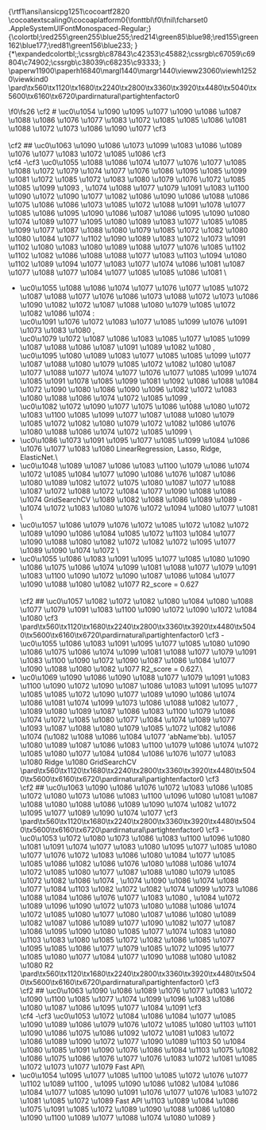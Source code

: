 {\rtf1\ansi\ansicpg1251\cocoartf2820
\cocoatextscaling0\cocoaplatform0{\fonttbl\f0\fnil\fcharset0 .AppleSystemUIFontMonospaced-Regular;}
{\colortbl;\red255\green255\blue255;\red214\green85\blue98;\red155\green162\blue177;\red81\green156\blue233;
}
{\*\expandedcolortbl;;\cssrgb\c87843\c42353\c45882;\cssrgb\c67059\c69804\c74902;\cssrgb\c38039\c68235\c93333;
}
\paperw11900\paperh16840\margl1440\margr1440\vieww23060\viewh12520\viewkind0
\pard\tx560\tx1120\tx1680\tx2240\tx2800\tx3360\tx3920\tx4480\tx5040\tx5600\tx6160\tx6720\pardirnatural\partightenfactor0

\f0\fs26 \cf2 # \uc0\u1054 \u1090 \u1095 \u1077 \u1090  \u1086  \u1087 \u1088 \u1086 \u1076 \u1077 \u1083 \u1072 \u1085 \u1085 \u1086 \u1081  \u1088 \u1072 \u1073 \u1086 \u1090 \u1077 \cf3 \
\
\cf2 ## \uc0\u1063 \u1090 \u1086  \u1073 \u1099 \u1083 \u1086  \u1089 \u1076 \u1077 \u1083 \u1072 \u1085 \u1086 \cf3 \
\cf4 -\cf3  \uc0\u1055 \u1088 \u1086 \u1074 \u1077 \u1076 \u1077 \u1085  \u1088 \u1072 \u1079 \u1074 \u1077 \u1076 \u1086 \u1095 \u1085 \u1099 \u1081  \u1072 \u1085 \u1072 \u1083 \u1080 \u1079  \u1076 \u1072 \u1085 \u1085 \u1099 \u1093 , \u1074  \u1088 \u1077 \u1079 \u1091 \u1083 \u1100 \u1090 \u1072 \u1090 \u1077  \u1082 \u1086 \u1090 \u1086 \u1088 \u1086 \u1075 \u1086  \u1086 \u1073 \u1085 \u1072 \u1088 \u1091 \u1078 \u1077 \u1085 \u1086  \u1095 \u1090 \u1086  \u1087 \u1086 \u1095 \u1090 \u1080  \u1074 \u1089 \u1077  \u1095 \u1080 \u1089 \u1083 \u1077 \u1085 \u1085 \u1099 \u1077  \u1087 \u1088 \u1080 \u1079 \u1085 \u1072 \u1082 \u1080  \u1080 \u1084 \u1077 \u1102 \u1090  \u1089 \u1083 \u1072 \u1073 \u1091 \u1102  \u1080 \u1083 \u1080  \u1089 \u1088 \u1077 \u1076 \u1085 \u1102 \u1102  \u1082 \u1086 \u1088 \u1088 \u1077 \u1083 \u1103 \u1094 \u1080 \u1102  \u1089  \u1094 \u1077 \u1083 \u1077 \u1074 \u1086 \u1081  \u1087 \u1077 \u1088 \u1077 \u1084 \u1077 \u1085 \u1085 \u1086 \u1081 \
- \uc0\u1055 \u1088 \u1086 \u1074 \u1077 \u1076 \u1077 \u1085 \u1072  \u1087 \u1088 \u1077 \u1076 \u1086 \u1073 \u1088 \u1072 \u1073 \u1086 \u1090 \u1082 \u1072  \u1087 \u1088 \u1080 \u1079 \u1085 \u1072 \u1082 \u1086 \u1074 : \
		\uc0\u1091 \u1076 \u1072 \u1083 \u1077 \u1085 \u1099  \u1076 \u1091 \u1073 \u1083 \u1080 ,\
		\uc0\u1079 \u1072 \u1087 \u1086 \u1083 \u1085 \u1077 \u1085 \u1099  \u1087 \u1088 \u1086 \u1087 \u1091 \u1089 \u1082 \u1080 ,\
		\uc0\u1095 \u1080 \u1089 \u1083 \u1077 \u1085 \u1085 \u1099 \u1077  \u1087 \u1088 \u1080 \u1079 \u1085 \u1072 \u1082 \u1080  \u1087 \u1077 \u1088 \u1077 \u1074 \u1077 \u1076 \u1077 \u1085 \u1099  \u1074  \u1085 \u1091 \u1078 \u1085 \u1099 \u1081  \u1092 \u1086 \u1088 \u1084 \u1072 \u1090  \u1080  \u1086 \u1090 \u1096 \u1082 \u1072 \u1083 \u1080 \u1088 \u1086 \u1074 \u1072 \u1085 \u1099 , \
		\uc0\u1082 \u1072 \u1090 \u1077 \u1075 \u1086 \u1088 \u1080 \u1072 \u1083 \u1100 \u1085 \u1099 \u1077  \u1087 \u1088 \u1080 \u1079 \u1085 \u1072 \u1082 \u1080  \u1079 \u1072 \u1082 \u1086 \u1076 \u1080 \u1088 \u1086 \u1074 \u1072 \u1085 \u1099  \
- \uc0\u1086 \u1073 \u1091 \u1095 \u1077 \u1085 \u1099  \u1084 \u1086 \u1076 \u1077 \u1083 \u1080  LinearRegression, Lasso, Ridge, ElasticNet.\
- \uc0\u1048 \u1089 \u1087 \u1086 \u1083 \u1100 \u1079 \u1086 \u1074 \u1072 \u1085  \u1084 \u1077 \u1090 \u1086 \u1076  \u1087 \u1086 \u1080 \u1089 \u1082 \u1072  \u1075 \u1080 \u1087 \u1077 \u1088 \u1087 \u1072 \u1088 \u1072 \u1084 \u1077 \u1090 \u1088 \u1086 \u1074  GridSearchCV \u1089  \u1082 \u1088 \u1086 \u1089 \u1089 -\u1074 \u1072 \u1083 \u1080 \u1076 \u1072 \u1094 \u1080 \u1077 \u1081 \
- \uc0\u1057 \u1086 \u1079 \u1076 \u1072 \u1085 \u1072  \u1082 \u1072 \u1089 \u1090 \u1086 \u1084 \u1085 \u1072 \u1103  \u1084 \u1077 \u1090 \u1088 \u1080 \u1082 \u1072  \u1082 \u1072 \u1095 \u1077 \u1089 \u1090 \u1074 \u1072 \
- \uc0\u1055 \u1086 \u1083 \u1091 \u1095 \u1077 \u1085  \u1080 \u1090 \u1086 \u1075 \u1086 \u1074 \u1099 \u1081  \u1088 \u1077 \u1079 \u1091 \u1083 \u1100 \u1090 \u1072 \u1090  \u1087 \u1086  \u1084 \u1077 \u1090 \u1088 \u1080 \u1082 \u1077  R2_score = 0.627\
\
\cf2 ## \uc0\u1057  \u1082 \u1072 \u1082 \u1080 \u1084 \u1080  \u1088 \u1077 \u1079 \u1091 \u1083 \u1100 \u1090 \u1072 \u1090 \u1072 \u1084 \u1080 \cf3 \
\pard\tx560\tx1120\tx1680\tx2240\tx2800\tx3360\tx3920\tx4480\tx5040\tx5600\tx6160\tx6720\pardirnatural\partightenfactor0
\cf3 - \uc0\u1055 \u1086 \u1083 \u1091 \u1095 \u1077 \u1085  \u1080 \u1090 \u1086 \u1075 \u1086 \u1074 \u1099 \u1081  \u1088 \u1077 \u1079 \u1091 \u1083 \u1100 \u1090 \u1072 \u1090  \u1087 \u1086  \u1084 \u1077 \u1090 \u1088 \u1080 \u1082 \u1077  R2_score = 0.627.\
- \uc0\u1069 \u1090 \u1086 \u1090  \u1088 \u1077 \u1079 \u1091 \u1083 \u1100 \u1090 \u1072 \u1090  \u1087 \u1086 \u1083 \u1091 \u1095 \u1077 \u1085  \u1085 \u1072  \u1090 \u1077 \u1089 \u1090 \u1086 \u1074 \u1086 \u1081  \u1074 \u1099 \u1073 \u1086 \u1088 \u1082 \u1077 , \u1089  \u1080 \u1089 \u1087 \u1086 \u1083 \u1100 \u1079 \u1086 \u1074 \u1072 \u1085 \u1080 \u1077 \u1084  \u1074 \u1089 \u1077 \u1093  \u1087 \u1088 \u1080 \u1079 \u1085 \u1072 \u1082 \u1086 \u1074 (\u1082 \u1088 \u1086 \u1084 \u1077  \'abName\'bb). \u1057  \u1080 \u1089 \u1087 \u1086 \u1083 \u1100 \u1079 \u1086 \u1074 \u1072 \u1085 \u1080 \u1077 \u1084  \u1084 \u1086 \u1076 \u1077 \u1083 \u1080  Ridge \u1080  GridSearchCV \
\pard\tx560\tx1120\tx1680\tx2240\tx2800\tx3360\tx3920\tx4480\tx5040\tx5600\tx6160\tx6720\pardirnatural\partightenfactor0
\cf3 \
\cf2 ## \uc0\u1063 \u1090 \u1086  \u1076 \u1072 \u1083 \u1086  \u1085 \u1072 \u1080 \u1073 \u1086 \u1083 \u1100 \u1096 \u1080 \u1081  \u1087 \u1088 \u1080 \u1088 \u1086 \u1089 \u1090  \u1074  \u1082 \u1072 \u1095 \u1077 \u1089 \u1090 \u1074 \u1077 \cf3 \
\pard\tx560\tx1120\tx1680\tx2240\tx2800\tx3360\tx3920\tx4480\tx5040\tx5600\tx6160\tx6720\pardirnatural\partightenfactor0
\cf3 - \uc0\u1053 \u1072 \u1080 \u1073 \u1086 \u1083 \u1100 \u1096 \u1080 \u1081  \u1091 \u1074 \u1077 \u1083 \u1080 \u1095 \u1077 \u1085 \u1080 \u1077  \u1076 \u1072 \u1083 \u1086  \u1080 \u1084 \u1077 \u1085 \u1085 \u1086  \u1082 \u1086 \u1076 \u1080 \u1088 \u1086 \u1074 \u1072 \u1085 \u1080 \u1077  \u1087 \u1088 \u1080 \u1079 \u1085 \u1072 \u1082 \u1086 \u1074 , \u1074  \u1090 \u1086  \u1074 \u1088 \u1077 \u1084 \u1103  \u1082 \u1072 \u1082  \u1074 \u1099 \u1073 \u1086 \u1088  \u1084 \u1086 \u1076 \u1077 \u1083 \u1080 , \u1084 \u1072 \u1089 \u1096 \u1090 \u1072 \u1073 \u1080 \u1088 \u1086 \u1074 \u1072 \u1085 \u1080 \u1077  \u1080  \u1087 \u1086 \u1080 \u1089 \u1082  \u1087 \u1086  \u1089 \u1077 \u1090 \u1082 \u1077  \u1087 \u1086 \u1095 \u1090 \u1080  \u1085 \u1077  \u1074 \u1083 \u1080 \u1103 \u1083 \u1080  \u1085 \u1072  \u1082 \u1086 \u1085 \u1077 \u1095 \u1085 \u1086 \u1077  \u1079 \u1085 \u1072 \u1095 \u1077 \u1085 \u1080 \u1077  \u1084 \u1077 \u1090 \u1088 \u1080 \u1082 \u1080  R2\
\pard\tx560\tx1120\tx1680\tx2240\tx2800\tx3360\tx3920\tx4480\tx5040\tx5600\tx6160\tx6720\pardirnatural\partightenfactor0
\cf3 \
\cf2 ## \uc0\u1063 \u1090 \u1086  \u1089 \u1076 \u1077 \u1083 \u1072 \u1090 \u1100  \u1085 \u1077  \u1074 \u1099 \u1096 \u1083 \u1086  \u1080  \u1087 \u1086 \u1095 \u1077 \u1084 \u1091 \cf3 \
\cf4 -\cf3  \uc0\u1053 \u1072  \u1084 \u1086 \u1084 \u1077 \u1085 \u1090  \u1089 \u1086 \u1079 \u1076 \u1072 \u1085 \u1080 \u1103  \u1101 \u1090 \u1086 \u1075 \u1086  \u1092 \u1072 \u1081 \u1083 \u1072  \u1086 \u1089 \u1090 \u1072 \u1077 \u1090 \u1089 \u1103  50 \u1084 \u1080 \u1085 \u1091 \u1090  \u1076 \u1086  \u1084 \u1103 \u1075 \u1082 \u1086 \u1075 \u1086  \u1076 \u1077 \u1076 \u1083 \u1072 \u1081 \u1085 \u1072  \u1073 \u1077 \u1079  Fast API\
- \uc0\u1054 \u1095 \u1077 \u1085 \u1100  \u1085 \u1072 \u1076 \u1077 \u1102 \u1089 \u1100 , \u1095 \u1090 \u1086  \u1082  \u1084 \u1086 \u1084 \u1077 \u1085 \u1090 \u1091  \u1076 \u1077 \u1076 \u1083 \u1072 \u1081 \u1085 \u1072  \u1089   Fast API \u1103  \u1089 \u1084 \u1086 \u1075 \u1091  \u1085 \u1072 \u1089 \u1090 \u1088 \u1086 \u1080 \u1090 \u1100  \u1089 \u1077 \u1088 \u1074 \u1080 \u1089 }